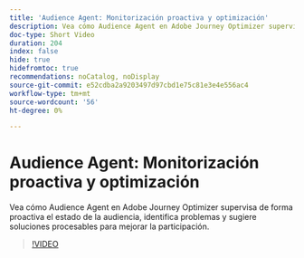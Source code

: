 ```yaml
---
title: 'Audience Agent: Monitorización proactiva y optimización'
description: Vea cómo Audience Agent en Adobe Journey Optimizer supervisa de forma proactiva el estado de la audiencia, identifica problemas y sugiere soluciones procesables para mejorar la participación.
doc-type: Short Video
duration: 204
index: false
hide: true
hidefromtoc: true
recommendations: noCatalog, noDisplay
source-git-commit: e52cdba2a9203497d97cbd1e75c81e3e4e556ac4
workflow-type: tm+mt
source-wordcount: '56'
ht-degree: 0%

---
```



# Audience Agent: Monitorización proactiva y optimización

Vea cómo Audience Agent en Adobe Journey Optimizer supervisa de forma proactiva el estado de la audiencia, identifica problemas y sugiere soluciones procesables para mejorar la participación.

<!-- 62_S653_3442539_203_audience-agent-proactive-monitoring-and-optimization -->
>[!VIDEO](https://video.tv.adobe.com/v/3460278/?learn=on&enablevpops=true&captions=spa)
